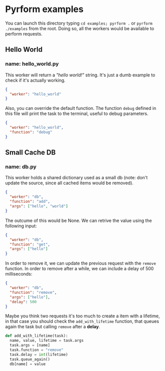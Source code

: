 # Pyrform examples

You can launch this directory typing `cd examples; pyrform .` or `pyrform ./examples` from the root. Doing so, all the workers would be available to perform requests.

## Hello World

### name: hello_world.py

This worker will return a *"hello world!"* string. It's just a dumb example to check if it's actually working.
```json
{
  "worker": "hello_world"
}
```

Also, you can override the default function. The function `debug` defined in this file will print the task to the terminal, useful to debug parameters.
```json
{
  "worker": "hello_world",
  "function": "debug"
}
```

## Small Cache DB

### name: db.py

This worker holds a shared dictionary used as a small db (note: don't update the source, since all cached items would be removed).
```json
{
  "worker": "db",
  "function": "add",
  "args": ["hello", "world"]
}
```

The outcume of this would be None. We can retrive the value using the following input:
```json
{
  "worker": "db",
  "function": "get",
  "args": ["hello"]
}
```

In order to remove it, we can update the previous request with the `remove` function. In order to remove after a while, we can include a delay of 500 milliseconds:
```json
{
  "worker": "db",
  "function": "remove",
  "args": ["hello"],
  "delay": 500
}
```

Maybe you think two requests it's too much to create a item with a lifetime, in that case you should check the `add_with_lifetime` function, that queues again the task but calling `remove` after a **delay**.
```python
def add_with_lifetime(task):
  name, value, lifetime = task.args
  task.args = [name]
  task.function = "remove"
  task.delay = int(lifetime)
  task.queue_again()
  db[name] = value

```